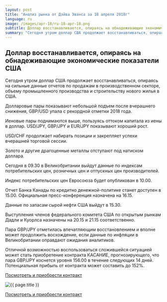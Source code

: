 ```yaml
---
layout: post
title: "Анализ рынка от Дэйва Эванса за 18 апреля 2018г"
language: ru
image: /images/apr-18/ru-18-apr-18.png
subtitle: Доллар восстанавливается, опираясь на обнадеживающие экономические показатели США
summary: "Сегодня утром доллар США продолжает восстанавливаться, опираясь на сильные данные отчетов по продажам в производственном секторе, объему промышленного производства и строительству нового жилья в США"
---
```

##  Доллар восстанавливается, опираясь на обнадеживающие экономические показатели США

Сегодня утром доллар США продолжает восстанавливаться, опираясь на сильные данные отчетов по продажам в производственном секторе, объему промышленного производства и строительству нового жилья в США.

Долларовые пары показывают небольшой подъем после вчерашнего снижения, GBP/USD упала с рекордной отметки 2018 года.

Иеновые пары поднимаются выше, пользуясь оттоком капитала из иены в доллар. USD/JPY, GBP/JPY и EUR/JPY показывают хороший рост.

USD/CHF продолжает набирать позиции и закрепляет успехи вчерашней торговой сессии.

Золото и другие драгоценные металлы отступают под натиском доллара.
 
 
Сегодня в 09.30 в Великобритании выйдут данные по индексам потребительских цен, розничных цен и отпускных цен производителей.

Индекс потребительских цен Евросоюза будет опубликован в 10.00.

Отчет Банка Канады по кредитно денежной-политике станет доступен в 15.00. Официальная пресс-конференция назначена на 16.15.

Данные по запасам сырой нефти США выйдут в 15.30.

Выступления членов федерального комитета США по открытым рынкам Дадли и Куорлса назначены на 20.15 и 21.15 соответственно.
 
 
Пара GBP/JPY отметилась впечатляющим восстановлением и вполне может продолжить восхождение, если данные по инфляции в Великобритании оправдают ожидания аналитиков.

Отличной возможностью воспользоваться сложившейся ситуацией может стать приобретение контракта КАСАНИЕ, прогнозирующего, что пара GBP/JPY коснется уровня 156.00 в течение следующих 14 дней. Потенциальная прибыль от контракта может составить до 152%.

<a href="http://record.binary.com/_bivVDfg8lHux76XffYA0JmNd7ZgqdRLk/1/market=forex&underlying=frxGBPJPY&formname=touchnotouch&duration_amount=14&duration_units=d&amount=10&amount_type=payout&expiry_type=duration&barrier=156&s=1&t=AGAo0wZxiuWVUSIZnKLQvZ0co5lt24DG" target="_blank">Посмотреть и приобрести контракт</a>

<img src="{{ site.url }}/images/apr-18/ru-18-apr-18.png" alt="{{ page.title }}"  title="{{ page.title }}">

<a href="%LINK%%?https://www.binary.com/d/trade.cgi?market=forex&underlying=frxGBPJPY&formname=touchnotouch&duration_amount=14&duration_units=d&amount=10&amount_type=payout&expiry_type=duration&barrier=156&s=1&t=AGAo0wZxiuWVUSIZnKLQvZ0co5lt24DG" target="_blank">Посмотреть и приобрести контракт</a>
